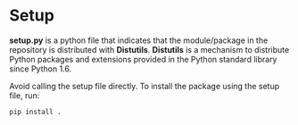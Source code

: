 
# Setup
**setup.py** is a python file that indicates that the module/package in the repository is distributed with **Distutils**.
**Distutils** is a mechanism to distribute Python packages and extensions provided in the Python standard library since Python 1.6.

Avoid calling the setup file directly.
To install the package using the setup file, run:
```
pip install . 
```
